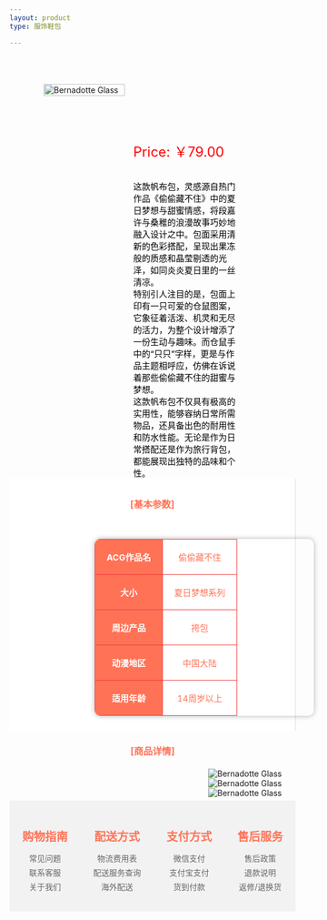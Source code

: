 ```yaml
---
layout: product
type: 服饰鞋包

---
```


<head>
    <style>
        .product-container {
            display: flex; /* 使用flex布局 */
            align-items: flex-start; /* 垂直对齐项目为起始位置 */
            width: 100%; 
        }
        .concent {
            padding: 10px;
            background-color: #ffffff;
            border-right: 1px solid #ddd;
        }
        .product-blog-image {
            position: relative;
            flex: 1;
            margin-right: 15px;
            margin-left: 60px;
            margin-top: 50px;
        }
        .product-blog-image img {
            width: 100%;
            max-height: 400px;
            object-fit: contain;
        }
        .product-details {
            flex: 2; /* 占据剩余空间 */
        }
        .product-price {
            color: red; 
            margin-top: 150px; /* 添加一些上边距，使价格与图片之间有一些空间 */ 
            font-size: 24px;
        }
        .product-description {
            color: black; 
            font-size: 15px;
            margin-top: 5px; /* 添加一些上边距，使价格与图片之间有一些空间*/ 
            margin-right: 100px;
        }
        table {
            width: 80%;
            border-collapse: collapse;
            margin-left: 140px;
            border-radius: 10px; /* 圆角效果，半径为10px */  
            box-shadow: 0 0 10px rgba(0, 0, 0, 0.3);
        }
        th, td {
            border: 1px solid #EE3B3B;
            padding: 20px;
            text-align: center;
            color:#FF7256;
            font-size: 15px;
        }
        th {
            background-color: #FF7256;
            color: white; /* 表头文字颜色为白色 */  
            border: 1px solid #EE3B3B;
        }
        .product-blog-image1 {
            flex: 1;
            margin-left: 350px;
            margin-top: 20px;
        }
        .footer-container {
            display: flex;
            justify-content: space-around;
            background-color: #f2f2f2;
            padding: 20px 0;
            margin-top: 5px; /* 添加上边距，与上面的内容分隔 */
        }
        .footer-column {
            text-align: center;
        }
        .footer-column h3 {
            color: #FF7256;
            margin-bottom: 10px;
            font-size: 20px;
        }
        .footer-column ul {
            list-style: none;
            padding: 0;
        }
        .footer-column li {
            margin: 5px 0;
        }
        .footer-column a {
            color: #666;
            text-decoration: none;
        }
        .footer-column a:hover {
            color: #FF7256;
            text-decoration: underline;
        }
    </style>
</head>
<body>
    <div class="product-container">
            <div class="product-blog-image">  
                <img src="http://photo.ciyuanh.com/static/upload/images/goods/2022/12/02/1669996295889804.jpg" alt="Bernadotte Glass">  
            </div> 
            <div class="product-details"> 
                <div class="product-price">  
                    Price: ￥79.00
                    <br><br> 
                </div>  
                <div class="product-description">  
                     这款帆布包，灵感源自热门作品《偷偷藏不住》中的夏日梦想与甜蜜情感，将段嘉许与桑稚的浪漫故事巧妙地融入设计之中。包面采用清新的色彩搭配，呈现出果冻般的质感和晶莹剔透的光泽，如同炎炎夏日里的一丝清凉。
                     <br>
                     特别引人注目的是，包面上印有一只可爱的仓鼠图案，它象征着活泼、机灵和无尽的活力，为整个设计增添了一份生动与趣味。而仓鼠手中的“只只”字样，更是与作品主题相呼应，仿佛在诉说着那些偷偷藏不住的甜蜜与梦想。
                     <br>
                     这款帆布包不仅具有极高的实用性，能够容纳日常所需物品，还具备出色的耐用性和防水性能。无论是作为日常搭配还是作为旅行背包，都能展现出独特的品味和个性。
                </div>  
            </div>
    </div>
    <style>  
    /* 使用内部样式表来设置样式 */  
    h3 {  
        text-align: center; /* 将h2标签内的文本居中 */  
        color:#FF7256;
    }  
    </style>  
    <div class="concent">
        <h3>[基本参数]</h3>
        <br>
        <table>
            <tr>
                <th>ACG作品名</th>
                <td>偷偷藏不住</td>
            </tr>
            <tr>
                <th>大小</th>
                <td>夏日梦想系列</td>
            </tr>
            <tr>
                <th>周边产品</th>
                <td>挎包</td>
            </tr>
            <tr>
                <th>动漫地区</th>
                <td>中国大陆</td>
            </tr>
            <tr>
                <th>适用年龄</th>
                <td>14周岁以上</td>
            </tr>
        </table> 
    </div>
    <h3>[商品详情]</h3>
        <div class="product-blog-image1">  
            <img src="http://photo.ciyuanh.com/static/upload/images/goods/2022/12/02/1669996293759296.jpg" alt="Bernadotte Glass">
            <img src="http://photo.ciyuanh.com/static/upload/images/goods/2022/12/02/1669996293213984.jpg" alt="Bernadotte Glass">
            <img src="http://photo.ciyuanh.com/static/upload/images/goods/2022/12/02/1669996294781509.jpg" alt="Bernadotte Glass">
        </div> 
    <div class="footer-container">
        <div class="footer-column">
            <h3>购物指南</h3>
            <ul>
                <li><a href="#">常见问题</a></li>
                <li><a href="#">联系客服</a></li>
                <li><a href="#">关于我们</a></li>
            </ul>
        </div>
        <div class="footer-column">
            <h3>配送方式</h3>
            <ul>
                <li><a href="#">物流费用表</a></li>
                <li><a href="#">配送服务查询</a></li>
                <li><a href="#">海外配送</a></li>
            </ul>
        </div>
        <div class="footer-column">
            <h3>支付方式</h3>
            <ul>
                <li><a href="#">微信支付</a></li>
                <li><a href="#">支付宝支付</a></li>
                <li><a href="#">货到付款</a></li>
            </ul>
        </div>
        <div class="footer-column">
            <h3>售后服务</h3>
            <ul>
                <li><a href="#">售后政策</a></li>
                <li><a href="#">退款说明</a></li>
                <li><a href="#">返修/退换货</a></li>
            </ul>
        </div>
    </div>

</body>